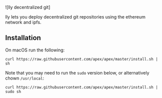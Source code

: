 ![lly decentralized git]

lly lets you deploy decentralized git repositories using the ethereum network and ipfs.

## Installation

On macOS run the following:

```
curl https://raw.githubusercontent.com/apex/apex/master/install.sh | sh
```

Note that you may need to run the `sudo` version below, or alternatively chown `/usr/local`:
```
curl https://raw.githubusercontent.com/apex/apex/master/install.sh | sudo sh
```

